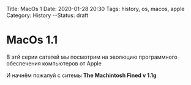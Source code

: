 Title: MacOs 1
Date: 2020-01-28 20:30
Tags: history, os, macos, apple
Category: History
--Status: draft




# MacOs 1.1


В этй серии сататей мы посмотрим на эволюцию программного обеспечения компьютеров от Apple


И начнём пожалуй с ситемы **The Machintosh Fined v 1.1g**